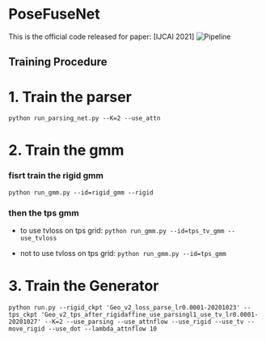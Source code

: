# PoseFuseNet
This is the official code released for paper: [IJCAI 2021]
![Pipeline](https://github.com/Jarvisss/PoseFuseNet/blob/master/Pipeline_v2.png)


## Training Procedure
# 1. Train the parser
`python run_parsing_net.py --K=2 --use_attn 
`
# 2. Train the gmm
### fisrt train the rigid gmm
`python run_gmm.py --id=rigid_gmm --rigid`
### then the tps gmm

* to use tvloss on tps grid: 
`python run_gmm.py --id=tps_tv_gmm --use_tvloss`

* not to use tvloss on tps grid: 
`python run_gmm.py --id=tps_gmm`

# 3. Train the Generator
`python run.py --rigid_ckpt 'Geo_v2_loss_parse_lr0.0001-20201023' --tps_ckpt 'Geo_v2_tps_after_rigidaffine_use_parsingl1_use_tv_lr0.0001-20201027' --K=2 --use_parsing --use_attnflow --use_rigid --use_tv --move_rigid --use_dot --lambda_attnflow 10
`
